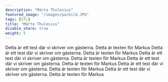 ```yaml
---
description: "Märta Thulesius"
featured_image: "/images/parbild.JPG"
tags: [STL]
title: "Märta Thulesius"
disable_share: true
weight: 5
---
```


Detta är ett test där vi skriver om gästerna. Detta är texten för Markus
Detta är ett test där vi skriver om gästerna. Detta är texten för Markus
Detta är ett test där vi skriver om gästerna. Detta är texten för Markus
Detta är ett test där vi skriver om gästerna. Detta är texten för Markus
Detta är ett test där vi skriver om gästerna. Detta är texten för Markus
Detta är ett test där vi skriver om gästerna. Detta är texten för Markus